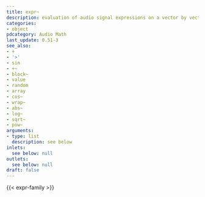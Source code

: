 ```yaml
---
title: expr~
description: evaluation of audio signal expressions on a vector by vector basis
categories:
- object
pdcategory: Audio Math
last_update: 0.51-3
see_also:
- +
- '>'
- sin
- +~
- block~
- value
- random
- array
- cos~
- wrap~
- abs~
- log~
- sqrt~
- pow~
arguments:
- type: list
  description: see below
inlets:
  see below: null
outlets:
  see below: null
draft: false
---
```

{{< expr-family >}}
